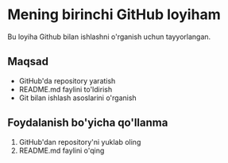 # Mening birinchi GitHub loyiham 
Bu loyiha Github bilan ishlashni o'rganish uchun tayyorlangan.
## Maqsad
- GitHub'da repository yaratish
- README.md faylini to'ldirish
- Git bilan ishlash asoslarini o'rganish
## Foydalanish bo'yicha qo'llanma
1. GitHub'dan repository'ni yuklab oling
2. README.md faylini o'qing
